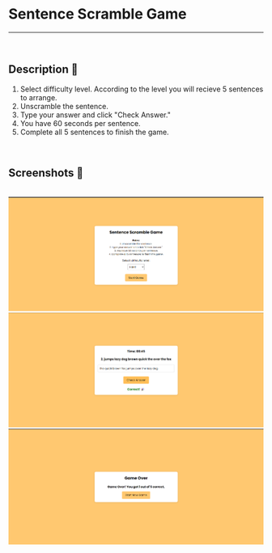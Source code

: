 # **Sentence Scramble Game** 

---

<br>

## **Description 📃**
1. Select difficulty level. According to the level you will recieve 5 sentences to arrange.
2. Unscramble the sentence.
3. Type your answer and click "Check Answer."
4. You have 60 seconds per sentence.<br>
5. Complete all 5 sentences to finish the game.

<br>

## **Screenshots 📸**

<br><img src="./images/image_01.png" alt="Image Description">
<br>
<img src="./images/image_02.png" alt="Image Description">
<br>
<img src="./images/image_03.png" alt="Image Description">